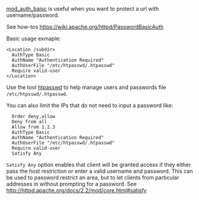 [mod_auth_baisc](http://httpd.apache.org/docs/2.2/mod/mod_auth_basic.html) is
useful when you want to protect a url with username/password.

See how-tos https://wiki.apache.org/httpd/PasswordBasicAuth

Basic usage exmaple:

```
<Location /subdir>
  AuthType Basic
  AuthName "Authentication Required"
  AuthUserFile "/etc/htpasswd/.htpasswd"
  Require valid-user
</Location>
```

Use the tool [htpasswd](http://httpd.apache.org/docs/2.4/programs/htpasswd.html)
to help manage users and passwords file `/etc/htpsswd/.htpasswd`.

You can also limit the IPs that do not need to input a password like:

```
  Order deny,allow
  Deny from all
  Allow from 1.2.3
  AuthType Basic
  AuthName "Authentication Required"
  AuthUserFile "/etc/htpasswd/.htpasswd"
  Require valid-user
  Satisfy Any
```
`Satisfy Any` option enables that client will be granted access if they either
pass the host restriction or enter a valid username and password. This can be
used to password restrict an area, but to let clients from particular addresses
in without prompting for a password.
See http://httpd.apache.org/docs/2.2/mod/core.html#satisfy
